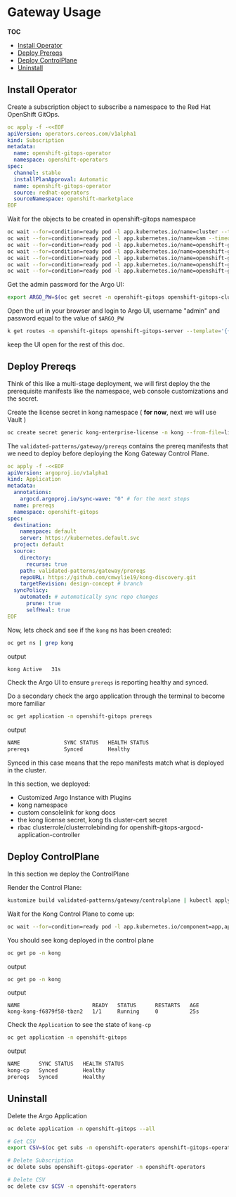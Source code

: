 # Gateway Usage

**TOC**
- [Install Operator](#install-operator)
- [Deploy Prereqs](#deploy-prereqs)
- [Deploy ControlPlane](#deploy-controlplane)
- [Uninstall](#uninstall)

## Install Operator

Create a subscription object to subscribe a namespace to the Red Hat OpenShift GitOps.

```yaml
oc apply -f -<<EOF
apiVersion: operators.coreos.com/v1alpha1
kind: Subscription
metadata:
  name: openshift-gitops-operator
  namespace: openshift-operators
spec:
  channel: stable 
  installPlanApproval: Automatic
  name: openshift-gitops-operator 
  source: redhat-operators 
  sourceNamespace: openshift-marketplace
EOF
```

Wait for the objects to be created in openshift-gitops namespace

```bash
oc wait --for=condition=ready pod -l app.kubernetes.io/name=cluster --timeout=180s -n openshift-gitops
oc wait --for=condition=ready pod -l app.kubernetes.io/name=kam --timeout=180s -n openshift-gitops
oc wait --for=condition=ready pod -l app.kubernetes.io/name=openshift-gitops-application-controller --timeout=180s -n openshift-gitops
oc wait --for=condition=ready pod -l app.kubernetes.io/name=openshift-gitops-dex-server --timeout=180s -n openshift-gitops
oc wait --for=condition=ready pod -l app.kubernetes.io/name=openshift-gitops-redis --timeout=180s -n openshift-gitops
oc wait --for=condition=ready pod -l app.kubernetes.io/name=openshift-gitops-repo-server --timeout=180s -n openshift-gitops
oc wait --for=condition=ready pod -l app.kubernetes.io/name=openshift-gitops-server --timeout=180s -n openshift-gitops
```

Get the admin password for the Argo UI:

```bash
export ARGO_PW=$(oc get secret -n openshift-gitops openshift-gitops-cluster -ojsonpath='{.data.admin\.password}' | base64 -d)
```

Open the url in your browser and login to Argo UI, username "admin" and password equal to the value of `$ARGO_PW`

```bash
k get routes -n openshift-gitops openshift-gitops-server --template='{{ .spec.host }}'
```

keep the UI open for the rest of this doc.


## Deploy Prereqs

Think of this like a multi-stage deployment, we will first deploy the the prerequisite manifests like the namespace, web console customizations and the secret.

Create the license secret in kong namespace ( **for now**, next we will use Vault )

```bash
oc create secret generic kong-enterprise-license -n kong --from-file=license=license.json
```

The `validated-patterns/gateway/prereqs` contains the prereq manifests that we need to deploy before deploying the Kong Gateway Control Plane.

```yaml
oc apply -f -<<EOF
apiVersion: argoproj.io/v1alpha1
kind: Application
metadata:
  annotations:
    argocd.argoproj.io/sync-wave: "0" # for the next steps
  name: prereqs
  namespace: openshift-gitops
spec:
  destination:
    namespace: default
    server: https://kubernetes.default.svc
  project: default
  source:
    directory:
      recurse: true
    path: validated-patterns/gateway/prereqs
    repoURL: https://github.com/cmwylie19/kong-discovery.git
    targetRevision: design-concept # branch
  syncPolicy:
    automated: # automatically sync repo changes
      prune: true
      selfHeal: true
EOF
```

Now, lets check and see if the `kong` ns has been created:

```bash
oc get ns | grep kong
```

output

```bash
kong Active   31s
```

Check the Argo UI to ensure `prereqs` is reporting healthy and synced.

Do a secondary check the argo application through the terminal to become more familiar

```bash
oc get application -n openshift-gitops prereqs
```

output

```bash
NAME              SYNC STATUS   HEALTH STATUS
prereqs           Synced        Healthy
```

Synced in this case means that the repo manifests match what is deployed in the cluster.


In this section, we deployed:
- Customized Argo Instance with Plugins
- kong namespace
- custom consolelink for kong docs
- the kong license secret, kong tls cluster-cert secret
- rbac clusterrole/clusterrolebinding for openshift-gitops-argocd-application-controller

## Deploy ControlPlane

In this section we deploy the ControlPlane

Render the Control Plane:

```bash
kustomize build validated-patterns/gateway/controlplane | kubectl apply -f - 
```

Wait for the Kong Control Plane to come up:
```bash
oc wait --for=condition=ready pod -l app.kubernetes.io/component=app,app.kubernetes.io/instance=kong -n kong --timeout=180s
```

You should see kong deployed in the control plane
```bash
oc get po -n kong
```

output

```bash
oc get po -n kong 
```

output

```
NAME                       READY   STATUS      RESTARTS   AGE
kong-kong-f6879f58-tbzn2   1/1     Running     0          25s
```
Check the `Application` to see the state of `kong-cp`

```bash
oc get application -n openshift-gitops
```

output

```bash
NAME      SYNC STATUS   HEALTH STATUS
kong-cp   Synced        Healthy
prereqs   Synced        Healthy
```


## Uninstall

Delete the Argo Application

```bash
oc delete application -n openshift-gitops --all 
```

```bash
# Get CSV
export CSV=$(oc get subs -n openshift-operators openshift-gitops-operator -oyaml | grep currentCSV | sed 's/currentCSV://g')

# Delete Subscription
oc delete subs openshift-gitops-operator -n openshift-operators 

# Delete CSV
oc delete csv $CSV -n openshift-operators
```
